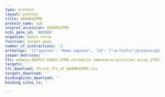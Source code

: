 ```yaml
---
type: protein
layout: protein
title: A0A0R4IPM5
protein_name: sp6
uniprot_accession: A0A0R4IPM5
ncbi_gene_id: '402928'
organism: Danio rerio
function: target gene
number_of_interactions: '1'
orthologs: '[{"species": "Homo sapiens", "id": ["<a href=\"/protein/q3sy56\">Q3SY56</a>"]}, {"species": "Mus musculus", "id": ["<a href=\"/protein/q9esx2\">Q9ESX2</a>"]}, {"species": "Rattus norvegicus", "id": ["<a href=\"/protein/d3zt88\">D3ZT88</a>"]}]'
jaspar_matrices: ''
tfs: eomesa,Q98TU2,64603,GTRD,chromatin immunoprecipitation assay,27924024%5Buid%5D,No
targets: ''
tfs_download: TFLink_tfs_of_A0A0R4IPM5.tsv
targets_download: ''
bindingSites_download: ''
binding_sites_ls: ''

---
```

